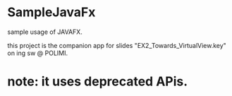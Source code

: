 # SampleJavaFx
sample usage of JAVAFX.

this project is the companion app for slides  "EX2_Towards_VirtualView.key" on ing sw @ POLIMI.

# note: it uses deprecated APis.
